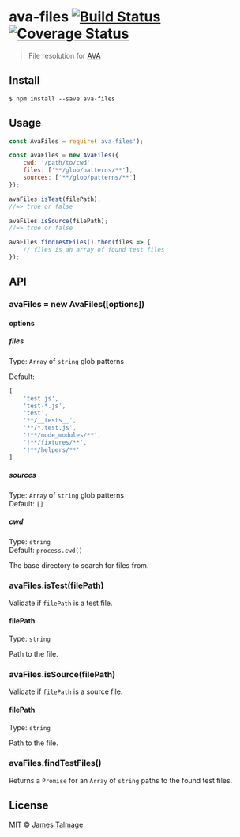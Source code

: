 # ava-files [![Build Status](https://travis-ci.org/avajs/ava-files.svg?branch=master)](https://travis-ci.org/avajs/ava-files) [![Coverage Status](https://coveralls.io/repos/github/avajs/ava-files/badge.svg?branch=master)](https://coveralls.io/github/avajs/ava-files?branch=master)

> File resolution for [AVA](https://ava.li)


## Install

```
$ npm install --save ava-files
```


## Usage

```js
const AvaFiles = require('ava-files');

const avaFiles = new AvaFiles({
	cwd: '/path/to/cwd',
	files: ['**/glob/patterns/**'],
	sources: ['**/glob/patterns/**']
});

avaFiles.isTest(filePath);
//=> true or false

avaFiles.isSource(filePath);
//=> true or false

avaFiles.findTestFiles().then(files => {
	// files is an array of found test files
});
```


## API

### avaFiles = new AvaFiles([options])

#### options

##### files

Type: `Array` of `string` glob patterns

Default:

```js
[
	'test.js',
	'test-*.js',
	'test',
	'**/__tests__',
	'**/*.test.js',
	'!**/node_modules/**',
	'!**/fixtures/**',
	'!**/helpers/**'
]
```

##### sources

Type: `Array` of `string` glob patterns<br>
Default: `[]`

##### cwd

Type: `string`<br>
Default: `process.cwd()`

The base directory to search for files from.

### avaFiles.isTest(filePath)

Validate if `filePath` is a test file.

#### filePath

Type: `string`

Path to the file.

### avaFiles.isSource(filePath)

Validate if `filePath` is a source file.

#### filePath

Type: `string`

Path to the file.

### avaFiles.findTestFiles()

Returns a `Promise` for an `Array` of `string` paths to the found test files.


## License

MIT © [James Talmage](https://github.com/avajs)
